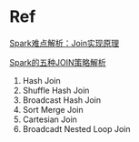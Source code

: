 # Ref

[Spark难点解析：Join实现原理](https://www.jianshu.com/p/97e76dddcbfb)

[Spark的五种JOIN策略解析](https://jiamaoxiang.top/2020/11/01/Spark%E7%9A%84%E4%BA%94%E7%A7%8DJOIN%E6%96%B9%E5%BC%8F%E8%A7%A3%E6%9E%90/)

1. Hash Join
2. Shuffle Hash Join
3. Broadcast Hash Join
4. Sort Merge Join
5. Cartesian Join
6. Broadcadt Nested Loop Join
